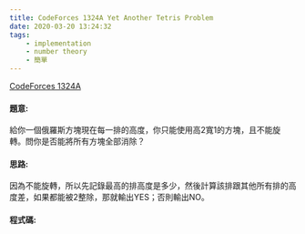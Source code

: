 ```yaml
---
title: CodeForces 1324A Yet Another Tetris Problem
date: 2020-03-20 13:24:32
tags:
    - implementation
    - number theory
    - 簡單
---
```


[CodeForces 1324A](https://codeforces.com/problemset/problem/1324/A)
<!-- more -->

#### 題意:
給你一個俄羅斯方塊現在每一排的高度，你只能使用高2寬1的方塊，且不能旋轉。問你是否能將所有方塊全部消除？

#### 思路:
因為不能旋轉，所以先記錄最高的排高度是多少，然後計算該排跟其他所有排的高度差，如果都能被2整除，那就輸出YES；否則輸出NO。

#### 程式碼:
<script src="https://gist.github.com/Daviswww/42cc0cba34f5e3eb8bdf0709ec72f3d5.js"></script>